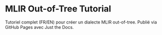 # MLIR Out-of-Tree Tutorial
Tutoriel complet (FR/EN) pour créer un dialecte MLIR out-of-tree.
Publié via GitHub Pages avec Just the Docs.
